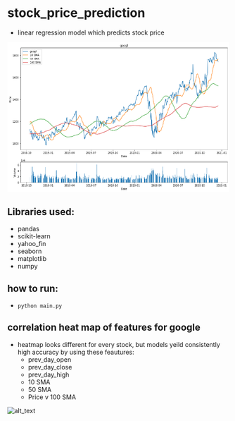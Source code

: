 # stock_price_prediction 
* linear regression model which predicts stock price 

![alt text](https://github.com/sesankm/stock_prediction/blob/master/google_price_chart.png)

## Libraries used:
* pandas
* scikit-learn
* yahoo_fin
* seaborn
* matplotlib
* numpy

## how to run:
* `python main.py`

## correlation heat map of features for google
* heatmap looks different for every stock, but models yeild consistently high accuracy by using these feautures:
	* prev_day_open
	* prev_day_close
	* prev_day_high
	* 10 SMA
	* 50 SMA
	* Price v 100 SMA

![alt_text](https://github.com/sesankm/stock_price_prediction/blob/master/googl_correlation_heatmap.png)

